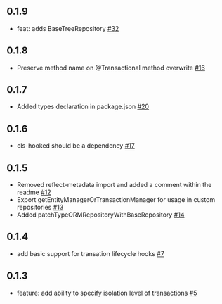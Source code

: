 ## 0.1.9
* feat: adds BaseTreeRepository [#32](https://github.com/odavid/typeorm-transactional-cls-hooked/pull/32)

## 0.1.8
* Preserve method name on @Transactional method overwrite [#16](https://github.com/odavid/typeorm-transactional-cls-hooked/pull/16)

## 0.1.7
* Added types declaration in package.json [#20](https://github.com/odavid/typeorm-transactional-cls-hooked/pull/20)

## 0.1.6
* cls-hooked should be a dependency [#17](https://github.com/odavid/typeorm-transactional-cls-hooked/issues/17)

## 0.1.5
* Removed reflect-metadata import and added a comment within the readme [#12](https://github.com/odavid/typeorm-transactional-cls-hooked/pull/12)
* Export getEntityManagerOrTransactionManager for usage in custom repositories [#13](https://github.com/odavid/typeorm-transactional-cls-hooked/pull/13)
* Added patchTypeORMRepositoryWithBaseRepository [#14](https://github.com/odavid/typeorm-transactional-cls-hooked/pull/14)


## 0.1.4
* add basic support for transation lifecycle hooks [#7](https://github.com/odavid/typeorm-transactional-cls-hooked/pull/7)

## 0.1.3
* feature: add ability to specify isolation level of transactions [#5](https://github.com/odavid/typeorm-transactional-cls-hooked/pull/5)


